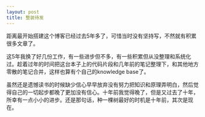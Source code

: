 ```yaml
---
layout: post
title: 整装待发
---
```



距离最开始搭建这个博客已经过去5年多了，可惜当时没有坚持写，不然就有积累很多文章了。

这5年我换了好几份工作，有一些进步但不多，有一些积累但从没整理和系统化过。趁着过年的时间把这台本子上的代码片段和几年前的笔记整理下，和其他地方零散的笔记合并，这样也算有个自己的knowledge base了。

虽然还是遗憾读书的时候缺少信心早早放弃没有努力把知识和原理弄明白，然后觉得自己的一切起步都晚了更加没有信心。十年前我觉得晚了，但是又过去了十年，所幸有一点小小的进步。还是那句话，种一棵树最好的时机是十年前，其次是现在。


